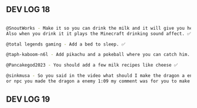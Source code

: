<h2 style="text-transform: uppercase;">dev log 18</h2>

```bash 

@SnoutWorks - Make it so you can drink the milk and it will give you health back.
Also when you drink it it plays the Minecraft drinking sound affect. ✅

@total legends gaming - Add a bed to sleep. ✅

@taph-kaboom-n6l - Add pikachu and a pokeball where you can catch him. ✅

@Pancakegod2023 - You should add a few milk recipes like cheese ✅

@sinkmusa - So you said in the video what should I make the dragon a enemy boss
or npc you made the dragon a enemy 1:09 my comment was for you to make it all 3  ✅

```

<h2 style="text-transform: uppercase;">dev log 19</h2>

```bash


```